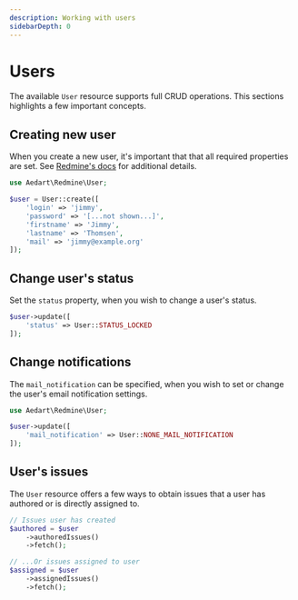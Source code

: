 ```yaml
---
description: Working with users
sidebarDepth: 0
---
```


# Users

The available `User` resource supports full CRUD operations. This sections highlights a few important concepts.   

## Creating new user

When you create a new user, it's important that that all required properties are set.
See [Redmine's docs](https://www.redmine.org/projects/redmine/wiki/Rest_Users) for additional details.

```php
use Aedart\Redmine\User;

$user = User::create([
    'login' => 'jimmy',
    'password' => '[...not shown...]',
    'firstname' => 'Jimmy',
    'lastname' => 'Thomsen',
    'mail' => 'jimmy@example.org'
]);
```

## Change user's status

Set the `status` property, when you wish to change a user's status.

```php
$user->update([
    'status' => User::STATUS_LOCKED
]);
```

## Change notifications

The `mail_notification` can be specified, when you wish to set or change the user's email notification settings.

```php
use Aedart\Redmine\User;

$user->update([
    'mail_notification' => User::NONE_MAIL_NOTIFICATION
]);
```

## User's issues

The `User` resource offers a few ways to obtain issues that a user has authored or is directly assigned to.

```php
// Issues user has created
$authored = $user
    ->authoredIssues()
    ->fetch();

// ...Or issues assigned to user
$assigned = $user
    ->assignedIssues()
    ->fetch();
```